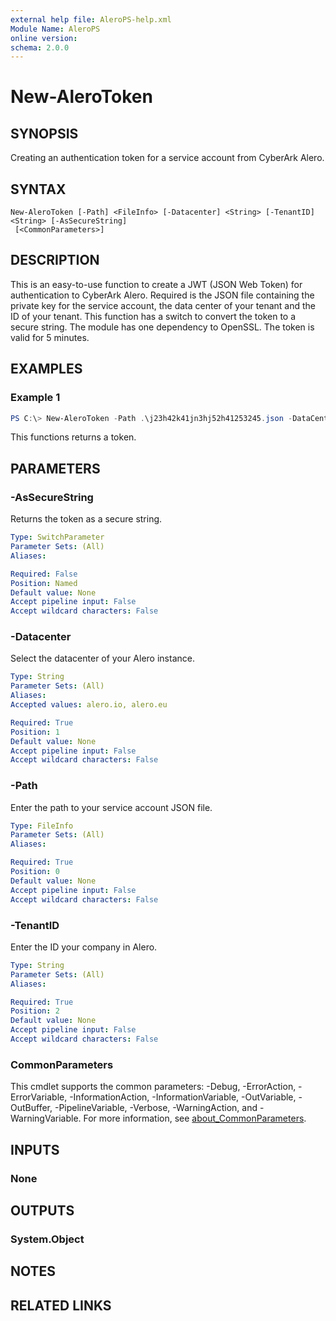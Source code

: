 ```yaml
---
external help file: AleroPS-help.xml
Module Name: AleroPS
online version:
schema: 2.0.0
---
```


# New-AleroToken

## SYNOPSIS
Creating an authentication token for a service account from CyberArk Alero.

## SYNTAX

```
New-AleroToken [-Path] <FileInfo> [-Datacenter] <String> [-TenantID] <String> [-AsSecureString]
 [<CommonParameters>]
```

## DESCRIPTION
This is an easy-to-use function to create a JWT (JSON Web Token) for authentication to CyberArk Alero. Required is the JSON file containing the private key for the service account, the data center of your tenant and the ID of your tenant. This function has a switch to convert the token to a secure string. The module has one dependency to OpenSSL. The token is valid for 5 minutes.

## EXAMPLES

### Example 1
```powershell
PS C:\> New-AleroToken -Path .\j23h42k41jn3hj52h41253245.json -DataCenter alero.io -TenantID 1342nm253453n5m214
```

This functions returns a token.

## PARAMETERS

### -AsSecureString
Returns the token as a secure string.

```yaml
Type: SwitchParameter
Parameter Sets: (All)
Aliases:

Required: False
Position: Named
Default value: None
Accept pipeline input: False
Accept wildcard characters: False
```

### -Datacenter
Select the datacenter of your Alero instance.

```yaml
Type: String
Parameter Sets: (All)
Aliases:
Accepted values: alero.io, alero.eu

Required: True
Position: 1
Default value: None
Accept pipeline input: False
Accept wildcard characters: False
```

### -Path
Enter the path to your service account JSON file.

```yaml
Type: FileInfo
Parameter Sets: (All)
Aliases:

Required: True
Position: 0
Default value: None
Accept pipeline input: False
Accept wildcard characters: False
```

### -TenantID
Enter the ID your company in Alero.

```yaml
Type: String
Parameter Sets: (All)
Aliases:

Required: True
Position: 2
Default value: None
Accept pipeline input: False
Accept wildcard characters: False
```

### CommonParameters
This cmdlet supports the common parameters: -Debug, -ErrorAction, -ErrorVariable, -InformationAction, -InformationVariable, -OutVariable, -OutBuffer, -PipelineVariable, -Verbose, -WarningAction, and -WarningVariable. For more information, see [about_CommonParameters](http://go.microsoft.com/fwlink/?LinkID=113216).

## INPUTS

### None

## OUTPUTS

### System.Object
## NOTES

## RELATED LINKS
